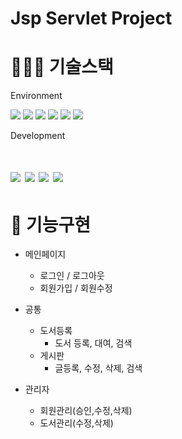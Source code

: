 # Jsp Servlet Project

# 👩🏻‍💻 기술스택

Environment 

<img src="https://img.shields.io/badge/JAVA-007396?style=for-the-badge&logo=java&logoColor=white"> <img src="https://img.shields.io/badge/html5-E34F26?style=for-the-badge&logo=html5&logoColor=white"> <img src="https://img.shields.io/badge/css-1572B6?style=for-the-badge&logo=css3&logoColor=white"> <img src="https://img.shields.io/badge/javascript-F7DF1E?style=for-the-badge&logo=javascript&logoColor=black"> <img src="https://img.shields.io/badge/JSP-F05032?style=for-the-badge&logo=JSP&logoColor=white"> <img src="https://img.shields.io/badge/servlet-339AF0?style=for-the-badge&logo=servlet&logoColor=white">

Development

# <img src="https://img.shields.io/badge/eclipseide-2C2255?style=for-the-badge&logo=eclipseide&logoColor=white"> <img src="https://img.shields.io/badge/mysql-4479A1?style=for-the-badge&logo=mysql&logoColor=white"> <img src="https://img.shields.io/badge/apache tomcat-F8DC75?style=for-the-badge&logo=apachetomcat&logoColor=white"> <img src="https://img.shields.io/badge/github-181717?style=for-the-badge&logo=github&logoColor=white"> 

# 🐣 기능구현

* 메인페이지
  * 로그인 / 로그아웃
  * 회원가입 / 회원수정

* 공통
  * 도서등록
    * 도서 등록, 대여, 검색
  * 게시판
    * 글등록, 수정, 삭제, 검색

* 관리자
  * 회원관리(승인,수정,삭제)
  * 도서관리(수정,삭제)
 


